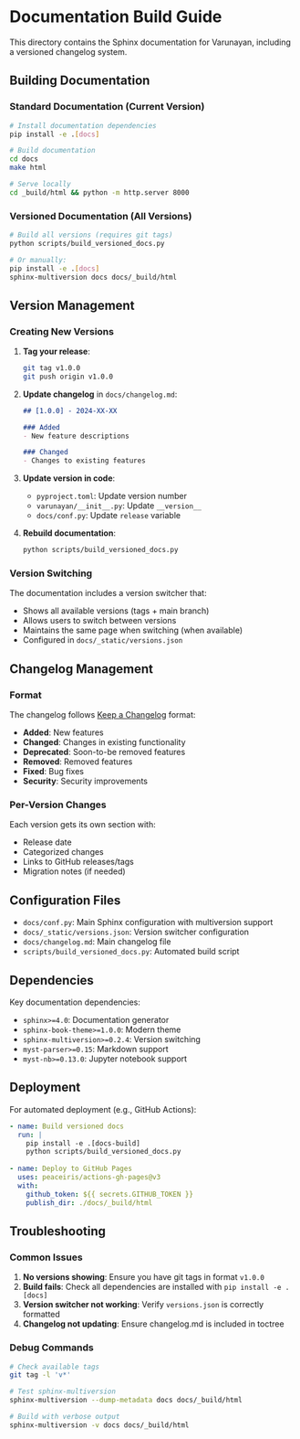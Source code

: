 # Documentation Build Guide

This directory contains the Sphinx documentation for Varunayan, including a versioned changelog system.


## Building Documentation

### Standard Documentation (Current Version)

```bash
# Install documentation dependencies
pip install -e .[docs]

# Build documentation
cd docs
make html

# Serve locally
cd _build/html && python -m http.server 8000
```

### Versioned Documentation (All Versions)

```bash
# Build all versions (requires git tags)
python scripts/build_versioned_docs.py

# Or manually:
pip install -e .[docs]
sphinx-multiversion docs docs/_build/html
```

## Version Management

### Creating New Versions

1. **Tag your release**:
   ```bash
   git tag v1.0.0
   git push origin v1.0.0
   ```

2. **Update changelog** in `docs/changelog.md`:
   ```markdown
   ## [1.0.0] - 2024-XX-XX
   
   ### Added
   - New feature descriptions
   
   ### Changed
   - Changes to existing features
   ```

3. **Update version in code**:
   - `pyproject.toml`: Update version number
   - `varunayan/__init__.py`: Update `__version__`
   - `docs/conf.py`: Update `release` variable

4. **Rebuild documentation**:
   ```bash
   python scripts/build_versioned_docs.py
   ```

### Version Switching

The documentation includes a version switcher that:
- Shows all available versions (tags + main branch)
- Allows users to switch between versions
- Maintains the same page when switching (when available)
- Configured in `docs/_static/versions.json`

## Changelog Management

### Format

The changelog follows [Keep a Changelog](https://keepachangelog.com/en/1.0.0/) format:

- **Added**: New features
- **Changed**: Changes in existing functionality  
- **Deprecated**: Soon-to-be removed features
- **Removed**: Removed features
- **Fixed**: Bug fixes
- **Security**: Security improvements

### Per-Version Changes

Each version gets its own section with:
- Release date
- Categorized changes
- Links to GitHub releases/tags
- Migration notes (if needed)

## Configuration Files

- `docs/conf.py`: Main Sphinx configuration with multiversion support
- `docs/_static/versions.json`: Version switcher configuration
- `docs/changelog.md`: Main changelog file
- `scripts/build_versioned_docs.py`: Automated build script

## Dependencies

Key documentation dependencies:
- `sphinx>=4.0`: Documentation generator
- `sphinx-book-theme>=1.0.0`: Modern theme
- `sphinx-multiversion>=0.2.4`: Version switching
- `myst-parser>=0.15`: Markdown support
- `myst-nb>=0.13.0`: Jupyter notebook support

## Deployment

For automated deployment (e.g., GitHub Actions):

```yaml
- name: Build versioned docs
  run: |
    pip install -e .[docs-build]
    python scripts/build_versioned_docs.py
    
- name: Deploy to GitHub Pages
  uses: peaceiris/actions-gh-pages@v3
  with:
    github_token: ${{ secrets.GITHUB_TOKEN }}
    publish_dir: ./docs/_build/html
```

## Troubleshooting

### Common Issues

1. **No versions showing**: Ensure you have git tags in format `v1.0.0`
2. **Build fails**: Check all dependencies are installed with `pip install -e .[docs]`
3. **Version switcher not working**: Verify `versions.json` is correctly formatted
4. **Changelog not updating**: Ensure changelog.md is included in toctree

### Debug Commands

```bash
# Check available tags
git tag -l 'v*'

# Test sphinx-multiversion
sphinx-multiversion --dump-metadata docs docs/_build/html

# Build with verbose output
sphinx-multiversion -v docs docs/_build/html
```
